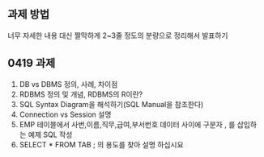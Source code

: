 ## 과제 방법 

너무 자세한 내용 대신 짤막하게 2~3줄 정도의 분량으로 정리해서 발표하기 

## 0419 과제
1. DB vs DBMS 정의, 사례, 차이점 
2. RDBMS 정의 및 개념, RDBMS의 R이란?
3. SQL Syntax Diagram을 해석하기(SQL Manual을 참조한다)
4. Connection vs Session 설명
5. EMP 테이블에서 사번,이름,직무,급여,부서번호 데이터 사이에 구분자 , 를 삽입하는 예제 SQL 작성
6. SELECT * FROM TAB ; 의 용도를 찾아 설명 하십시요
